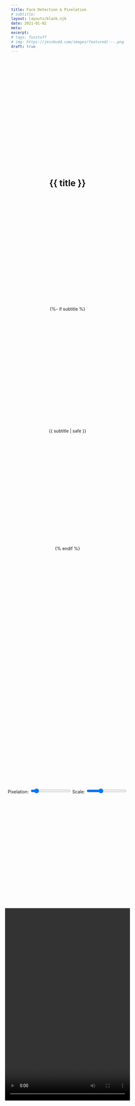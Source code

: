 ```yaml
---
title: Face Detection & Pixelation
# subtitle:
layout: layouts/blank.njk
date: 2021-01-02
meta:
excerpt:
# tags: funstuff
# img: https://jessbudd.com/images/featured/---.png
draft: true
---
```


<h1>{{ title }}</h1>

{%- if subtitle %}<p class='subtitle'>{{ subtitle | safe }}</p>{% endif %}

<div class="fail">
    <p>This page uses Chrome's experimental Face Detector API.</p>
    <p> The Face Detector API is currently available behind a feature flag in the Chrome browser on MacOS, Windows 10 and Android.</p> 
    <p>To enable Face Detector, use Chrome to visit <a href="chrome://flags/#enable-experimental-web-platform-features">chrome://flags/#enable-experimental-web-platform-features</a> and set the "experimental-web-platform-features" flag to enabled.
    </p>
    </div>

<div class="controls">
    <label for="SIZE">
    Pixelation:
        <input name="SIZE" type="range" min="5" max="105" value="10" step="10">
    </label>
    <label for="SCALE">
    Scale:
        <input name="SCALE" type="range" min="0.3" max="3.3" value="1.4" step="1">
    </label>
</div>
<div class="wrap">
    <video class="webcam" width="1080" height="620"></video>
    <canvas class="video"></canvas>
    <canvas class="face"></canvas>
  </div>

<script>
// The face detection does not work on all browsers and operating systems.
// If you are getting a `Face detection service unavailable` error or similar,
// it's possible that it won't work for you at the moment.

const failMessage = document.querySelector('.fail');
const video = document.querySelector('.webcam');
const canvas = document.querySelector('.video');
const ctx = canvas.getContext('2d');
const faceCanvas = document.querySelector('.face');
const faceCtx = faceCanvas.getContext('2d');
const optionControls = document.querySelectorAll('.controls input[type="range"');

const options = {
    SIZE: 15,
    SCALE: 1.4,
}

// check if faceDetector is supported
// if not supported, show fail message
if (!window.FaceDetector) {
    const controls = document.querySelector('.controls');
    failMessage.style.display = "block";
    controls.style.display = "none";
    video.style.display = "none";
    console.log("FaceDetector API not available");
}

const faceDetector = new window.FaceDetector();
    

function handleInput(event) {
    // destructured because variable name is same as key
   const { value, name } = event.target;   
   options[name] = value; 
}
optionControls.forEach( input => input.addEventListener('input', handleInput))

// populate the users video
async function populateVideo() {
    const stream = await navigator.mediaDevices.getUserMedia({
        video: {
            width: 1080,
            height: 620,
        }
    });
    // console.log(stream);
    video.srcObject = stream;
    await video.play();

    // size the canvases to be same size as video
    canvas.width = video.videoWidth;
    canvas.height = video.videoHeight;
    faceCanvas.width = video.videoWidth;
    faceCanvas.height = video.videoHeight;
}

async function detect() {
    const faces = await faceDetector.detect(video);
    // console.log(faces);
    // ask browser when next animation frame is
    // and tell it to run detect for us
    faces.forEach(drawFace);
    faces.forEach(censor);
    requestAnimationFrame(detect);
}

function drawFace(face) {
    // destructured because variable name is same as object key
    const { width, height, left, top } = face.boundingBox;
    // clear the previous canvas image
    ctx.clearRect(0,0, canvas.width, canvas.height);
    ctx.strokeStyle = '#583ca0';
    ctx.lineWidth = 1;
    ctx.strokeRect(left, top, width, height);
    // wrapped in curly braces to log as object with key/value pair
    // works because property and variable name is same
    // console.log({ width, height, left, top })
}

// destructured takes boundingBox and renames it face
function censor({ boundingBox: face}) {
    faceCtx.imageSmoothEnabled = false;
    // clear the previous canvas image
    faceCtx.clearRect(0,0, faceCanvas.width, faceCanvas.height);
    // draw the small face
    faceCtx.drawImage(
        // 5 source args (draw data out)
        video, // where does source come from?
        face.x, // where to start source pull fomr?
        face.y,
        face.width,
        face.height,
        // 4 draw args (putting data back)
        face.x, // where should we start drawing?
        face.y,
        options.SIZE,
        options.SIZE,
    );
    // take small face, blow it up to normal size and draw back
    const width = face.width * options.SCALE;
    const height = face.height * options.SCALE;
    faceCtx.drawImage(
        faceCanvas, // source
        face.x, // where do we start the source pull?
        face.y,
        options.SIZE,
        options.SIZE,
        // drawing args
        face.x - (width - face.width) / 2,
        face.y - (height - face.height) / 2,
        width,
        height,
    );
    // console.log(face);
}

populateVideo().then(detect).catch(e => {
    console.error("Boo, Face Detection failed: " + e);
});



</script>

<style>
body {
    min-height: 100vh;
    display: grid;
    align-items: center;
    justify-items: center;
      margin: 0;
}

.container {
  text-align: center;
  margin: 2% auto 0;
      display: grid;
    align-items: center;
    justify-items: center;
}
.fail {
    margin-top: 2% auto;
    display: none;
    text-align: left;
    max-width: 40em;
}
* {
    box-sizing: border-box;
}
.wrap {
    position: relative;
    display: grid;
    justify-content: center;
    align-items: center;
}
.wrap>* {
    grid-column: 1;
    grid-row: 1;
}
.controls {
    margin: 40px 0 20px;
}
.face {
    position: absolute;
}
video,
canvas {
    max-width: 100%;
}
</style>
